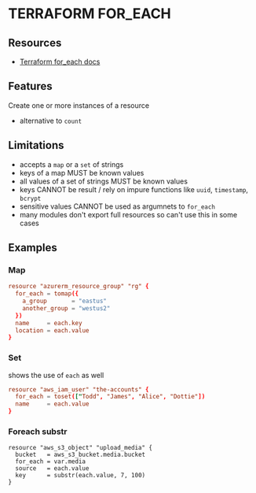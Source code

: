 # TERRAFORM FOR_EACH

## Resources
- [Terraform for_each docs](https://developer.hashicorp.com/terraform/language/meta-arguments/for_each)

## Features
Create one or more instances of a resource
- alternative to `count`

## Limitations
- accepts a `map` or a `set` of strings
- keys of a map MUST be known values
- all values of a set of strings MUST be known values
- keys CANNOT be result / rely on impure functions like `uuid`, `timestamp`, `bcrypt`
- sensitive values CANNOT be used as argumnets to `for_each`
- many modules don't export full resources so can't use this in some cases

## Examples

### Map

```conf
resource "azurerm_resource_group" "rg" {
  for_each = tomap({
    a_group       = "eastus"
    another_group = "westus2"
  })
  name     = each.key
  location = each.value
}
```

### Set
shows the use of `each` as well

```conf
resource "aws_iam_user" "the-accounts" {
  for_each = toset(["Todd", "James", "Alice", "Dottie"])
  name     = each.value
}
```

### Foreach substr
```hcl
resource "aws_s3_object" "upload_media" {
  bucket   = aws_s3_bucket.media.bucket
  for_each = var.media
  source   = each.value
  key      = substr(each.value, 7, 100)
}
```